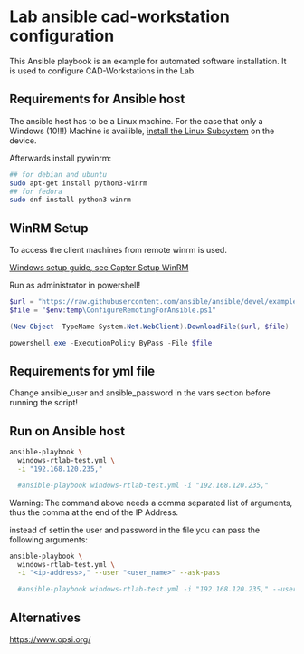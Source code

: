 # Lab ansible cad-workstation configuration

This Ansible playbook is an example for automated software installation. It is used to configure CAD-Workstations in the Lab.

## Requirements for Ansible host
The ansible host has to be a Linux machine. For the case that only a Windows (10!!!) Machine is availible, [install the Linux Subsystem](https://docs.microsoft.com/en-us/windows/wsl/install-win10) on the device.

Afterwards install pywinrm:

``` bash
## for debian and ubuntu
sudo apt-get install python3-winrm
## for fedora
sudo dnf install python3-winrm
```

## WinRM Setup

To access the client machines from remote winrm is used.

[Windows setup guide, see Capter Setup WinRM](https://docs.ansible.com/ansible/latest/user_guide/windows_setup.html)

Run as administrator in powershell!

``` powershell
$url = "https://raw.githubusercontent.com/ansible/ansible/devel/examples/scripts/ConfigureRemotingForAnsible.ps1"
$file = "$env:temp\ConfigureRemotingForAnsible.ps1"

(New-Object -TypeName System.Net.WebClient).DownloadFile($url, $file)

powershell.exe -ExecutionPolicy ByPass -File $file
```
## Requirements for yml file
Change ansible_user and ansible_password in the vars section before running the script!

## Run on Ansible host

``` bash
ansible-playbook \
  windows-rtlab-test.yml \
  -i "192.168.120.235,"

  #ansible-playbook windows-rtlab-test.yml -i "192.168.120.235,"
```
Warning: The command above needs a comma separated list of arguments, thus the comma at the end of the IP Address.

instead of settin the user and password in the file you can pass the following arguments:

``` bash
ansible-playbook \
  windows-rtlab-test.yml \
  -i "<ip-address>," --user "<user_name>" --ask-pass

  #ansible-playbook windows-rtlab-test.yml -i "192.168.120.235," --user "John Doe" --ask-pass
```

## Alternatives

https://www.opsi.org/